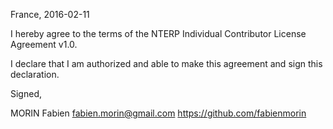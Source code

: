 France, 2016-02-11

I hereby agree to the terms of the NTERP Individual Contributor License
Agreement v1.0.

I declare that I am authorized and able to make this agreement and sign this
declaration.

Signed,

MORIN Fabien fabien.morin@gmail.com https://github.com/fabienmorin
